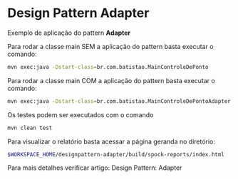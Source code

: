 # Design Pattern Adapter

Exemplo de aplicação do pattern **Adapter**

Para rodar a classe main SEM a aplicação do pattern basta executar o comando:
```bash
mvn exec:java -Dstart-class=br.com.batistao.MainControleDePonto
```

Para rodar a classe main COM a aplicação do pattern basta executar o comando:
```bash
mvn exec:java -Dstart-class=br.com.batistao.MainControleDePontoAdapter
```

Os testes podem ser executados com o comando
```bash
mvn clean test
```

Para visualizar o relatório basta acessar a página geranda no diretório:
```bash
$WORKSPACE_HOME/designpattern-adapter/build/spock-reports/index.html
```

Para mais detalhes verificar artigo: Design Pattern: Adapter
